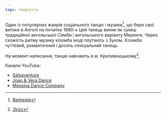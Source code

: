 ```yaml
---
tags: творчість
---
```


Один із популярних жанрів соціального танцю і музики[^wiki], що бере свої витоки в Анголі на початку 1980-х Цей танець виник як суміш традиційної ангольської Семби і ангольського варіанту Меренге. Через схожість ритму музику кізомба іноді плутають з Зуком. Кізомба чуттєвий, романтичний і досить сексуальний танець.

На момент написання, танцю навчають в м. Кропивницькому[^2kizz].

Канали YouTube:

- [Salsaventura](https://www.youtube.com/@salsaventura)
- [Joao & Vera Dance](https://www.youtube.com/@JoaoVeraDance)
- [Messina Dance Company](https://www.youtube.com/@MessinaDanceCompany)

[^wiki]: [Вікіпедія](https://uk.wikipedia.org/wiki/%D0%9A%D1%96%D0%B7%D0%BE%D0%BC%D0%B1%D0%B0)
[^2kizz]: [2kizz](https://www.facebook.com/2kizz/)
